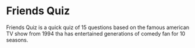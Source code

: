 # Friends Quiz

Friends Quiz is a quick quiz of 15 questions based on the famous american TV show from 1994 tha has entertained generations of comedy fan for 10 seasons.